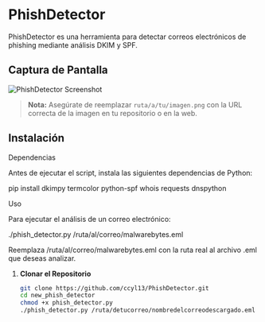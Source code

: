 # PhishDetector

PhishDetector es una herramienta para detectar correos electrónicos de phishing mediante análisis DKIM y SPF. 

## Captura de Pantalla

![PhishDetector Screenshot](https://github.com/ccyl13/PhishDetector/blob/main/2.png)

> **Nota:** Asegúrate de reemplazar `ruta/a/tu/imagen.png` con la URL correcta de la imagen en tu repositorio o en la web.

## Instalación
Dependencias

Antes de ejecutar el script, instala las siguientes dependencias de Python:

pip install dkimpy termcolor python-spf whois requests dnspython

Uso

Para ejecutar el análisis de un correo electrónico:

./phish_detector.py /ruta/al/correo/malwarebytes.eml

Reemplaza /ruta/al/correo/malwarebytes.eml con la ruta real al archivo .eml que deseas analizar.

1. **Clonar el Repositorio**

   ```bash
   git clone https://github.com/ccyl13/PhishDetector.git
   cd new_phish_detector
   chmod +x phish_detector.py
   ./phish_detector.py /ruta/detucorreo/nombredelcorreodescargado.eml
